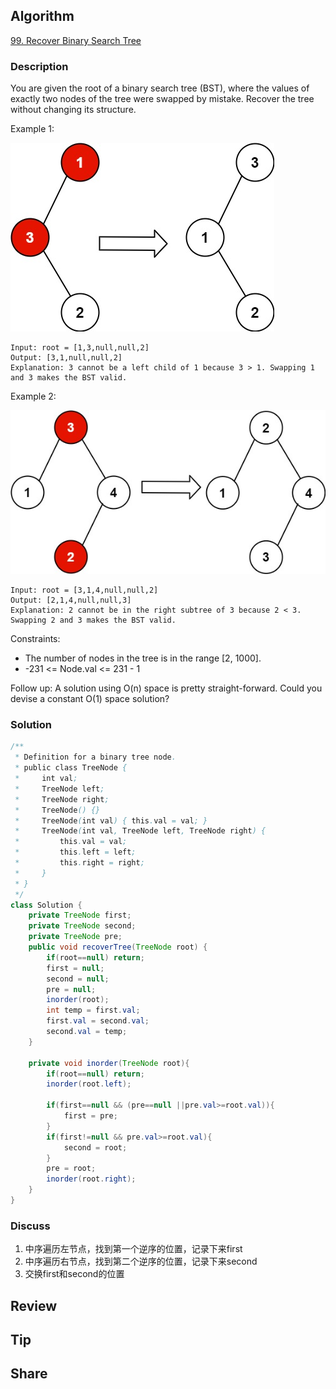 ## Algorithm

[99. Recover Binary Search Tree](https://leetcode.com/problems/recover-binary-search-tree/)

### Description

You are given the root of a binary search tree (BST), where the values of exactly two nodes of the tree were swapped by mistake. Recover the tree without changing its structure.

Example 1:

![](assets/20220912-d5d5c9be.png)

```
Input: root = [1,3,null,null,2]
Output: [3,1,null,null,2]
Explanation: 3 cannot be a left child of 1 because 3 > 1. Swapping 1 and 3 makes the BST valid.
```

Example 2:

![](assets/20220912-9fa69934.png)

```
Input: root = [3,1,4,null,null,2]
Output: [2,1,4,null,null,3]
Explanation: 2 cannot be in the right subtree of 3 because 2 < 3. Swapping 2 and 3 makes the BST valid.
```

Constraints:

- The number of nodes in the tree is in the range [2, 1000].
- -231 <= Node.val <= 231 - 1


Follow up: A solution using O(n) space is pretty straight-forward. Could you devise a constant O(1) space solution?

### Solution

```java
/**
 * Definition for a binary tree node.
 * public class TreeNode {
 *     int val;
 *     TreeNode left;
 *     TreeNode right;
 *     TreeNode() {}
 *     TreeNode(int val) { this.val = val; }
 *     TreeNode(int val, TreeNode left, TreeNode right) {
 *         this.val = val;
 *         this.left = left;
 *         this.right = right;
 *     }
 * }
 */
class Solution {
    private TreeNode first;
    private TreeNode second;
    private TreeNode pre;
    public void recoverTree(TreeNode root) {
        if(root==null) return;
        first = null;
        second = null;
        pre = null;
        inorder(root);
        int temp = first.val;
        first.val = second.val;
        second.val = temp;
    }

    private void inorder(TreeNode root){
        if(root==null) return;
        inorder(root.left);

        if(first==null && (pre==null ||pre.val>=root.val)){
            first = pre;
        }
        if(first!=null && pre.val>=root.val){
            second = root;
        }
        pre = root;
        inorder(root.right);
    }
}
```

### Discuss

1. 中序遍历左节点，找到第一个逆序的位置，记录下来first
2. 中序遍历右节点，找到第二个逆序的位置，记录下来second
3. 交换first和second的位置

## Review


## Tip


## Share
